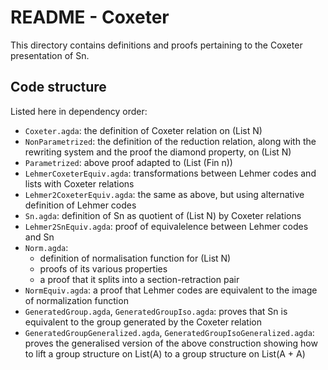 # README - Coxeter

This directory contains definitions and proofs pertaining to the Coxeter presentation of Sn.

## Code structure

Listed here in dependency order:

  - `Coxeter.agda`: the definition of Coxeter relation on (List N)
  - `NonParametrized`: the definition of the reduction relation, along with the rewriting system and the proof the diamond property, on (List N)
  - `Parametrized`: above proof adapted to (List (Fin n))
  - `LehmerCoxeterEquiv.agda`: transformations between Lehmer codes and lists with Coxeter relations
  - `Lehmer2CoxeterEquiv.agda`: the same as above, but using alternative definition of Lehmer codes
  - `Sn.agda`: definition of Sn as quotient of (List N) by Coxeter relations
  - `Lehmer2SnEquiv.agda`: proof of equivalelence between Lehmer codes and Sn
  - `Norm.agda`:
    - definition of normalisation function for (List N)
    - proofs of its various properties
    - a proof that it splits into a section-retraction pair
  - `NormEquiv.agda`: a proof that Lehmer codes are equivalent to the image of normalization function
  - `GeneratedGroup.agda`, `GeneratedGroupIso.agda`: proves that Sn is equivalent to the group generated by the Coxeter relation
  - `GeneratedGroupGeneralized.agda`, `GeneratedGroupIsoGeneralized.agda`: proves the generalised version of the above construction showing how to lift a group structure on List(A) to a group structure on List(A + A)